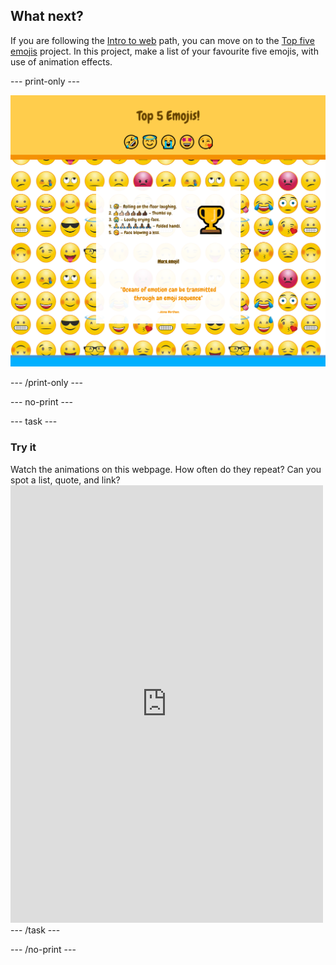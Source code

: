 ## What next?

If you are following the [Intro to web](https://projects.raspberrypi.org/en/pathways/web-intro) path, you can move on to the [Top five emojis](https://projects.raspberrypi.org/en/projects/top-5-emoji-list) project. In this project, make a list of your favourite five emojis, with use of animation effects.

--- print-only ---

![The finished top 5 emojis project.](images/emoji-solution.PNG)

--- /print-only ---

--- no-print ---

--- task ---

### Try it
<div style="display: flex; flex-wrap: wrap">
<div style="flex-basis: 175px; flex-grow: 1">  
Watch the animations on this webpage. How often do they repeat? Can you spot a list, quote, and link?

</div>
<div>
<iframe src="https://editor.raspberrypi.org/en/embed/viewer/top-5-emoji-list" width="500" height="700" frameborder="0" marginwidth="0" marginheight="0" allowfullscreen> </iframe>
</div>
</div>
--- /task ---

--- /no-print ---
